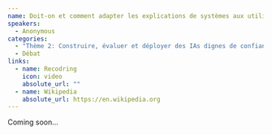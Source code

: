 ```yaml
---
name: Doit-on et comment adapter les explications de systèmes aux utilisateurs? 
speakers:
  - Anonymous
categories:
  - "Thème 2: Construire, évaluer et déployer des IAs dignes de confiance"
  - Débat
links:
  - name: Recodring
    icon: video
    absolute_url: ""
  - name: Wikipedia
    absolute_url: https://en.wikipedia.org
---
```


Coming soon...
